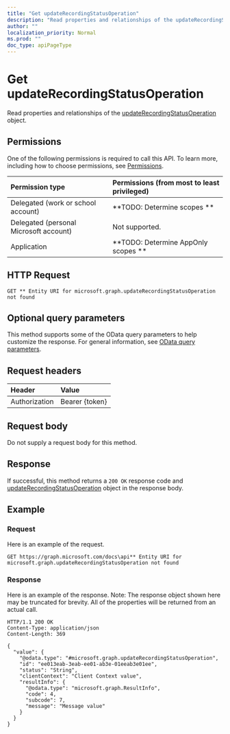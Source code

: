 ```yaml
---
title: "Get updateRecordingStatusOperation"
description: "Read properties and relationships of the updateRecordingStatusOperation object."
author: ""
localization_priority: Normal
ms.prod: ""
doc_type: apiPageType
---
```


# Get updateRecordingStatusOperation

Read properties and relationships of the [updateRecordingStatusOperation](../resources/updaterecordingstatusoperation.md) object.

## Permissions
One of the following permissions is required to call this API. To learn more, including how to choose permissions, see [Permissions](/concepts/permissions-reference.md).

|Permission type|Permissions (from most to least privileged)|
|:---|:---|
|Delegated (work or school account)|**TODO: Determine scopes **|
|Delegated (personal Microsoft account)|Not supported.|
|Application|**TODO: Determine AppOnly scopes **|

## HTTP Request
<!-- {
  "blockType": "ignored"
}
-->
``` http
GET ** Entity URI for microsoft.graph.updateRecordingStatusOperation not found
```

## Optional query parameters
This method supports some of the OData query parameters to help customize the response. For general information, see [OData query parameters](/graph/query-parameters).

## Request headers
|Header|Value|
|:---|:---|
|Authorization|Bearer {token}|

## Request body
Do not supply a request body for this method.

## Response
If successful, this method returns a `200 OK` response code and [updateRecordingStatusOperation](../resources/updaterecordingstatusoperation.md) object in the response body.

## Example

### Request
Here is an example of the request.
<!-- {
  "blockType": "request",
  "name": "get_updaterecordingstatusoperation"
}
-->
``` http
GET https://graph.microsoft.com/docs\api** Entity URI for microsoft.graph.updateRecordingStatusOperation not found
```

### Response
Here is an example of the response. Note: The response object shown here may be truncated for brevity. All of the properties will be returned from an actual call.
<!-- {
  "blockType": "response",
  "truncated": true,
  "@odata.type": "microsoft.graph.updateRecordingStatusOperation"
}
-->
``` http
HTTP/1.1 200 OK
Content-Type: application/json
Content-Length: 369

{
  "value": {
    "@odata.type": "#microsoft.graph.updateRecordingStatusOperation",
    "id": "ee013eab-3eab-ee01-ab3e-01eeab3e01ee",
    "status": "String",
    "clientContext": "Client Context value",
    "resultInfo": {
      "@odata.type": "microsoft.graph.ResultInfo",
      "code": 4,
      "subcode": 7,
      "message": "Message value"
    }
  }
}
```

